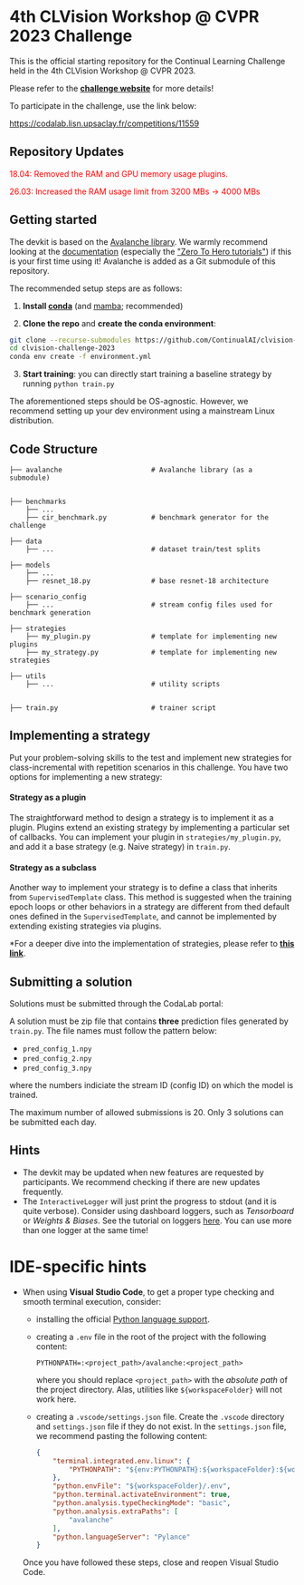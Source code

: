 # 4th CLVision Workshop @ CVPR 2023 Challenge

This is the official starting repository for the Continual Learning Challenge held in the 4th CLVision Workshop @ CVPR 2023.

Please refer to the [**challenge website**](https://sites.google.com/view/clvision2023/challenge) for more details!

To participate in the challenge, use the link below:

https://codalab.lisn.upsaclay.fr/competitions/11559

## Repository Updates

<p style="color:red;">18.04: Removed the RAM and GPU memory usage plugins.</p>

<p style="color:red;">26.03: Increased the RAM usage limit from 3200 MBs -> 4000 MBs</p>

## Getting started

The devkit is based on the [Avalanche library](https://github.com/ContinualAI/avalanche). We warmly recommend looking at the [documentation](https://avalanche.continualai.org/) (especially the ["Zero To Hero tutorials"](https://avalanche.continualai.org/from-zero-to-hero-tutorial/01_introduction)) if this is your first time using it!
Avalanche is added as a Git submodule of this repository. 

The recommended setup steps are as follows:

1. **Install [conda](https://docs.conda.io/projects/conda/en/latest/user-guide/install/download.html)** (and [mamba](https://github.com/mamba-org/mamba); recommended)

2. **Clone the repo** and **create the conda environment**:
```bash
git clone --recurse-submodules https://github.com/ContinualAI/clvision-challenge-2023.git
cd clvision-challenge-2023
conda env create -f environment.yml
```

3. **Start training**: you can directly start training a baseline strategy by running `python train.py`  


The aforementioned steps should be OS-agnostic. However, we recommend setting up your dev environment using a 
mainstream Linux distribution.

## Code Structure

    
    ├── avalanche                      # Avalanche library (as a submodule) 


    ├── benchmarks
        ├── ... 
        ├── cir_benchmark.py           # benchmark generator for the challenge
     
    ├── data 
        ├── ...                        # dataset train/test splits 
    
    ├── models
        ├── ...                       
        ├── resnet_18.py               # base resnet-18 architecture 
    
    ├── scenario_config
        ├── ...                        # stream config files used for benchmark generation
    
    ├── strategies
        ├── my_plugin.py               # template for implementing new plugins
        ├── my_strategy.py             # template for implementing new strategies

    ├── utils
        ├── ...                        # utility scripts 


    ├── train.py                       # trainer script 
    
## Implementing a strategy 
Put your problem-solving skills to the test and implement new strategies for class-incremental with repetition scenarios in this challenge. You have two options for implementing a new strategy:

#### Strategy as a plugin
The straightforward method to design a strategy is to implement it as a plugin. Plugins extend an existing strategy by implementing a particular set of callbacks. You can implement your plugin in `strategies/my_plugin.py`, and add it a base strategy (e.g. Naive strategy) in `train.py`.

#### Strategy as a subclass
Another way to implement your strategy is to define a class that inherits from `SupervisedTemplate` class. This method is suggested when the training epoch loops or other behaviors in a strategy are different from thed default ones defined in the `SupervisedTemplate`, and cannot be implemented by extending existing strategies via plugins.  


*For a deeper dive into the implementation of strategies, please refer to [**this link**](https://avalanche.continualai.org/from-zero-to-hero-tutorial/04_training). 

## Submitting a solution
Solutions must be submitted through the CodaLab portal:

A solution must be zip file that contains **three** prediction files generated by `train.py`. The file names must follow the pattern below:
- `pred_config_1.npy`
- `pred_config_2.npy`
- `pred_config_3.npy`

where the numbers indiciate the stream ID (config ID) on which the model is trained.

The maximum number of allowed submissions is 20. Only 3 solutions can be submitted each day.


## Hints

- The devkit may be updated when new features are requested by participants. We recommend checking if there are new updates frequently.
- The `InteractiveLogger` will just print the progress to stdout (and it is quite verbose). Consider using dashboard loggers, 
such as *Tensorboard* or *Weights & Biases*. See the tutorial on 
loggers [here](https://avalanche.continualai.org/from-zero-to-hero-tutorial/06_loggers). 
You can use more than one logger at the same time!

# IDE-specific hints

- When using **Visual Studio Code**, to get a proper type checking and smooth terminal execution, consider:
    - installing the official [Python language support](https://marketplace.visualstudio.com/items?itemName=ms-python.python).
    - creating a `.env` file in the root of the project with the following content:
        ```
        PYTHONPATH=:<project_path>/avalanche:<project_path>
        ```
        where you should replace `<project_path>` with the *absolute path* of the project directory. Alas, utilities like `${workspaceFolder}` will not work here.

    - creating a `.vscode/settings.json` file. Create the `.vscode` directory and `settings.json` file if they do not exist.
    In the `settings.json` file, we recommend pasting the following content:
        ```json
        {
            "terminal.integrated.env.linux": {
                "PYTHONPATH": "${env:PYTHONPATH}:${workspaceFolder}:${workspaceFolder}/avalanche"
            },
            "python.envFile": "${workspaceFolder}/.env",
            "python.terminal.activateEnvironment": true,
            "python.analysis.typeCheckingMode": "basic",
            "python.analysis.extraPaths": [
                "avalanche"
            ],
            "python.languageServer": "Pylance"
        }
        ```
    Once you have followed these steps, close and reopen Visual Studio Code.

